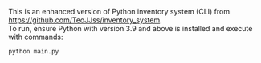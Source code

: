This is an enhanced version of Python inventory system (CLI) from https://github.com/TeoJJss/inventory_system.  
To run, ensure Python with version 3.9 and above is installed and execute with commands:  
```
python main.py
```
